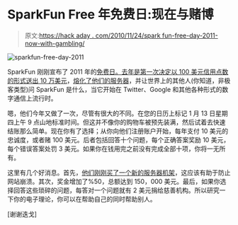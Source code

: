 # SparkFun Free 年免费日:现在与赌博

> 原文:[https://hack aday . com/2010/11/24/spark fun-free-day-2011-now-with-gambling/](https://hackaday.com/2010/11/24/sparkfun-free-day-2011-now-with-gambling/)

![](../Images/1a52f031dc87173750c11fbc885b504f.png "sparkfun-free-day-2011")

SparkFun 刚刚宣布了 2011 年的[免费日。去年是](http://www.sparkfun.com/news/487)[第一次决定以 100 美元信用点数的形式送出 10 万美元](http://hackaday.com/2009/11/24/100-free-from-your-favorite-hobby-supplier/)，[熔化了他们的服务器](http://hackaday.com/2010/01/17/free-day-recap-video-and-book-recommendation/)，并让世界上的其他人(你知道，非极客类型)问 SparkFun 是什么，当它开始在 Twitter、Google 和其他各种形式的数字通信上流行时。

嗯，他们今年又做了一次，尽管有很大的不同。在您的日历上标记 1 月 13 日星期四上午 9 点山地标准时间。但这并不像你的购物车被预先装满，然后试着去快速结账那么简单。现在你有了选择；从你向他们注册账户开始，每年支付 10 美元的忠诚度，或者赌 100 美元。后者包括回答十个问题，每个正确答案奖励 10 美元，每个错误答案处罚 3 美元。如果你在钱用完之前没有完成全部十项，你将一无所有。

这里有几个好消息。首先，[他们刚刚买了一个新的服务器机架](http://www.sparkfun.com/news/484)，这应该有助于防止网站崩溃。其次，奖金增加了%50，总额达到 150，000 美元。最后，如果你选择回答这些琐碎的问题，每答对一个问题就有 2 美元捐给慈善机构。所以研究一下你的电子理论，你可以在帮助自己的同时帮助别人。

[谢谢迭戈]